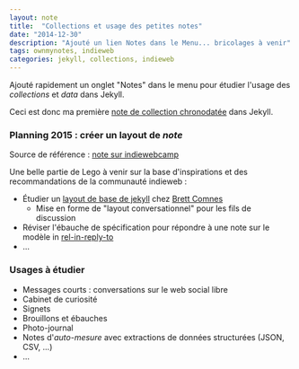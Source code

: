 ```yaml
---
layout: note
title:  "Collections et usage des petites notes"
date: "2014-12-30"
description: "Ajouté un lien Notes dans le Menu... bricolages à venir"
tags: ownmynotes, indieweb
categories: jekyll, collections, indieweb
---
```

Ajouté rapidement un onglet "Notes" dans le menu pour étudier l'usage des *collections* et *data* dans Jekyll.

Ceci est donc ma première [note de collection chronodatée](/collection/) dans Jekyll.

### Planning 2015 : créer un layout de _note_ 

Source de référence : [note sur indiewebcamp](http://indiewebcamp.com/note)

Une belle partie de Lego à venir sur la base d'inspirations et des recommandations de la communauté indieweb :

- Étudier un [layout de base de jekyll](https://github.com/bcomnes/base) chez <a href="http://bret.io" class="h-card">Brett Comnes</a>
	- Mise en forme de "layout conversationnel" pour les fils de discussion
- Réviser l'ébauche de spécification pour répondre à une note sur le modèle in [rel-in-reply-to](http://microformats.org/wiki/rel-in-reply-to-fr)
-  ... 


### Usages à étudier
- Messages courts : conversations sur le web social libre
- Cabinet de curiosité
- Signets
- Brouillons et ébauches
- Photo-journal
- Notes d'_auto-mesure_ avec extractions de données structurées (JSON, CSV, ...)
- ...



